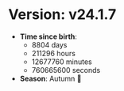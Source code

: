 # Version: v24.1.7
- **Time since birth**:
  - 8804 days
  - 211296 hours
  - 12677760 minutes
  - 760665600 seconds
- **Season**: Autumn 🍁

